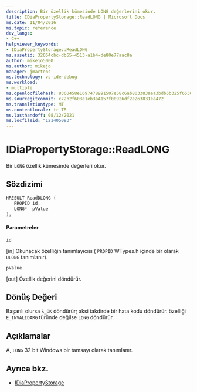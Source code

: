 ```yaml
---
description: Bir özellik kümesinde LONG değerlerini okur.
title: IDiaPropertyStorage::ReadLONG | Microsoft Docs
ms.date: 11/04/2016
ms.topic: reference
dev_langs:
- C++
helpviewer_keywords:
- IDiaPropertyStorage::ReadLONG
ms.assetid: 32054cbc-db55-4513-a1b4-de80e77aac8a
author: mikejo5000
ms.author: mikejo
manager: jmartens
ms.technology: vs-ide-debug
ms.workload:
- multiple
ms.openlocfilehash: 8360458e1697478991507e58c6ab803383aea3bdb5b325f65365817ac32c569e
ms.sourcegitcommit: c72b2f603e1eb3a4157f00926df2e263831ea472
ms.translationtype: MT
ms.contentlocale: tr-TR
ms.lasthandoff: 08/12/2021
ms.locfileid: "121405093"
---
```

# <a name="idiapropertystoragereadlong"></a>IDiaPropertyStorage::ReadLONG
Bir `LONG` özellik kümesinde değerleri okur.

## <a name="syntax"></a>Sözdizimi

```C++
HRESULT ReadDLONG ( 
   PROPID id,
   LONG*  pValue
);
```

#### <a name="parameters"></a>Parametreler
 `id`

[in] Okunacak özelliğin tanımlayıcısı ( `PROPID` WTypes.h içinde bir olarak `ULONG` tanımlanır).

 `pValue`

[out] Özellik değerini döndürür.

## <a name="return-value"></a>Dönüş Değeri
 Başarılı olursa `S_OK` döndürür; aksi takdirde bir hata kodu döndürür. özelliği `E_INVALIDARG` türünde değilse `LONG` döndürür.

## <a name="remarks"></a>Açıklamalar
 A, `LONG` 32 bit Windows bir tamsayı olarak tanımlanır.

## <a name="see-also"></a>Ayrıca bkz.
- [IDiaPropertyStorage](../../debugger/debug-interface-access/idiapropertystorage.md)
